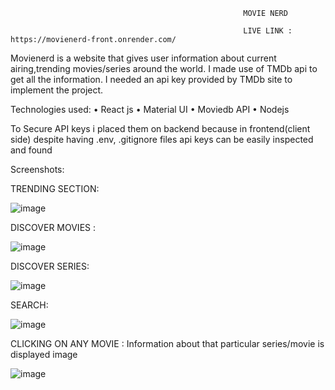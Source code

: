                                                         MOVIE NERD

                                                        LIVE LINK : https://movienerd-front.onrender.com/
                                                        
Movienerd is a website that gives user information about current airing,trending movies/series around the world. 
I made use of TMDb api to get all the information. 
I needed an api key provided by TMDb site to implement the project.

Technologies used: 
• React js 
• Material UI 
• Moviedb API
• Nodejs


To Secure API keys i placed them on backend because in frontend(client side) despite having .env, .gitignore files api keys can be easily inspected and found

Screenshots:

TRENDING SECTION:

![image](https://github.com/prakashbist28/MovieNerd/assets/113052349/260b3549-b5fd-4aa6-8ccf-682683d64e6d)

DISCOVER MOVIES : 

![image](https://github.com/prakashbist28/MovieNerd/assets/113052349/b276f162-41b2-4ac1-8c8f-decdbacdef3a)


DISCOVER SERIES: 

![image](https://github.com/prakashbist28/MovieNerd/assets/113052349/be1f4b0f-ea11-444b-b2c2-b9dddbd26627)


SEARCH: 

![image](https://github.com/prakashbist28/MovieNerd/assets/113052349/e9213d65-0cc0-427e-98bb-cfe432b2e9cf)


CLICKING ON ANY MOVIE : Information about that particular series/movie is displayed image

![image](https://github.com/prakashbist28/MovieNerd/assets/113052349/af85aab7-cb45-49c0-a23c-b7a003c91b73)
